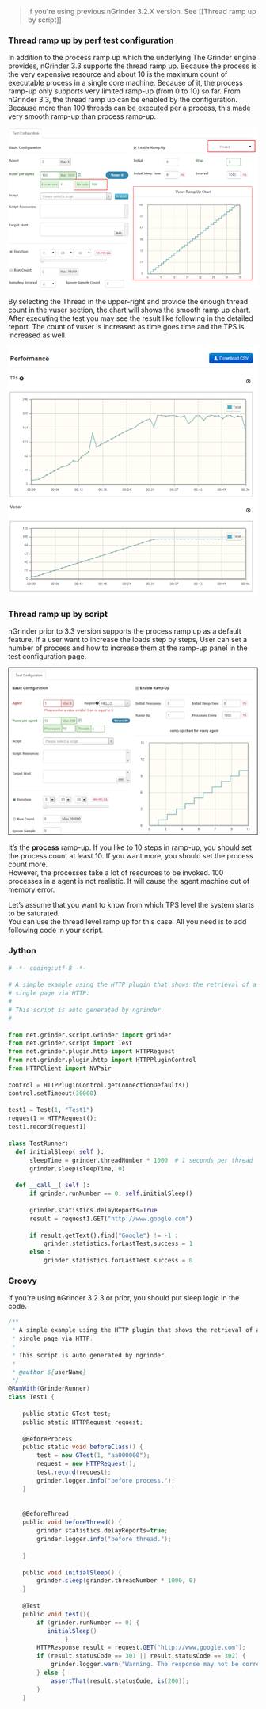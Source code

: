 > If you're using previous nGrinder 3.2.X version. See [[Thread ramp up by script]]

### Thread ramp up by perf test configuration
In addition to the process ramp up which the underlying The Grinder engine provides, nGrinder 3.3 supports the thread ramp up. Because the process is the very expensive resource and about 10 is the maximum count of executable process in a single core machine. Because of it, the process ramp-up only supports very limited ramp-up (from 0 to 10) so far. From nGrinder 3.3, the thread ramp up can be enabled by the configuration. Because more than 100 threads can be executed per a process, this made very smooth ramp-up than process ramp-up.

![](assets/How-to-ramp-up-by-threads-3667d.png)

By selecting the Thread in the upper-right and provide the enough thread count in the vuser section, the chart will shows the smooth ramp up chart. After executing the test you may see the result like following in the detailed report. The count of vuser is increased as time goes time and the TPS is increased as well.

![](assets/How-to-ramp-up-by-threads-66c98.png)

### Thread ramp up by script
nGrinder prior to 3.3 version supports the process ramp up as a default feature. If a user want to increase the loads step by steps, User can set a number of process and how to increase them at the ramp-up panel in the test configuration page.

![](assets/How-to-ramp-up-by-threads-24a9a.png)

It’s the **process** ramp-up. If you like to 10 steps in ramp-up, you should set the process count at least 10. If you want more, you should set the process count more.  
However, the processes take a lot of resources to be invoked. 100 processes in a agent is not realistic. It will cause the agent machine out of memory error.

Let’s assume that you want to know from which TPS level the system starts to be saturated.  
You can use the thread level ramp up for this case. All you need is to add following code in your script.

### Jython
```python
# -*- coding:utf-8 -*-

# A simple example using the HTTP plugin that shows the retrieval of a
# single page via HTTP.
#
# This script is auto generated by ngrinder.
#

from net.grinder.script.Grinder import grinder
from net.grinder.script import Test
from net.grinder.plugin.http import HTTPRequest
from net.grinder.plugin.http import HTTPPluginControl
from HTTPClient import NVPair

control = HTTPPluginControl.getConnectionDefaults()
control.setTimeout(30000)

test1 = Test(1, "Test1")
request1 = HTTPRequest();
test1.record(request1)

class TestRunner:
  def initialSleep( self ):
      sleepTime = grinder.threadNumber * 1000  # 1 seconds per thread
      grinder.sleep(sleepTime, 0)

  def __call__( self ):
      if grinder.runNumber == 0: self.initialSleep()

      grinder.statistics.delayReports=True
      result = request1.GET("http://www.google.com")

      if result.getText().find("Google") != -1 :
          grinder.statistics.forLastTest.success = 1
      else :
          grinder.statistics.forLastTest.success = 0
```

### Groovy
If you're using nGrinder 3.2.3 or prior, you should put sleep logic in the code.
```groovy
/**
 * A simple example using the HTTP plugin that shows the retrieval of a
 * single page via HTTP.
 *
 * This script is auto generated by ngrinder.
 *
 * @author ${userName}
 */
@RunWith(GrinderRunner)
class Test1 {

    public static GTest test;
    public static HTTPRequest request;

    @BeforeProcess
    public static void beforeClass() {
        test = new GTest(1, "aa000000");
        request = new HTTPRequest();
        test.record(request);
        grinder.logger.info("before process.");
    }


    @BeforeThread
    public void beforeThread() {
        grinder.statistics.delayReports=true;
        grinder.logger.info("before thread.");

    }

    public void initialSleep() {
        grinder.sleep(grinder.threadNumber * 1000, 0)
    }

    @Test
    public void test(){
        if (grinder.runNumber == 0) {
           initialSleep()
                }
        HTTPResponse result = request.GET("http://www.google.com");
        if (result.statusCode == 301 || result.statusCode == 302) {
            grinder.logger.warn("Warning. The response may not be correct. The response code was {}.", result.statusCode);
        } else {
            assertThat(result.statusCode, is(200));
        }
    }
```
